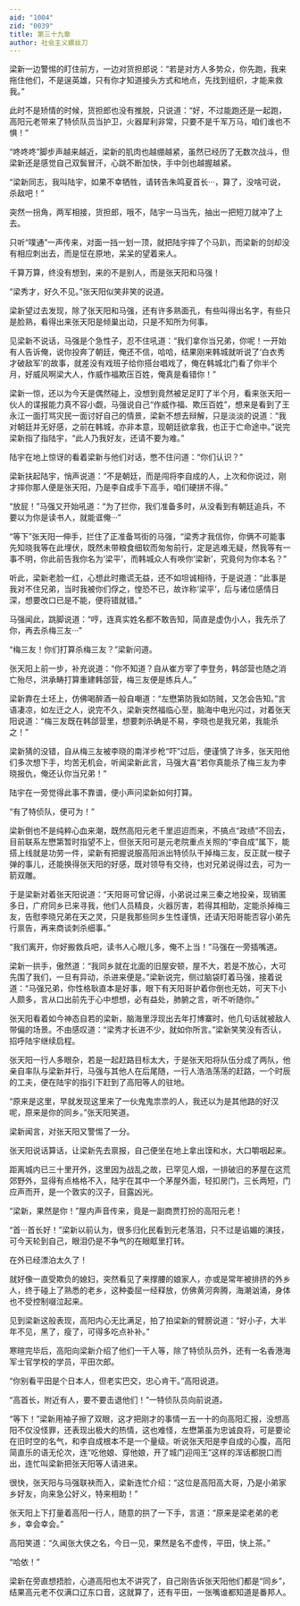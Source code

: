 ```yaml
---
aid: "1004"
zid: "0039"
title: 第三十九章
author: 社会主义螺丝刀
---
```


梁新一边警惕的盯住前方，一边对货担郎说：“若是对方人多势众，你先跑，我来拖住他们，不是逞英雄，只有你才知道接头方式和地点，先找到组织，才能来救我。”

此时不是矫情的时候，货担郎也没有推脱，只说道：“好，不过能跑还是一起跑，高阳元老带来了特侦队员当护卫，火器犀利非常，只要不是千军万马，咱们谁也不惧！”

“咚咚咚”脚步声越来越近，梁新的肌肉也越绷越紧，虽然已经历了无数次战斗，但梁新还是感觉自己双鬓冒汗，心跳不断加快，手中剑也越握越紧。

“梁新同志，我叫陆宇，如果不幸牺牲，请转告朱鸣夏首长···，算了，没啥可说，杀敌吧！”

突然一拐角，两军相接，货担郎，哦不，陆宇一马当先，抽出一把短刀就冲了上去。

只听“噗通”一声传来，对面一挡一划一顶，就把陆宇摔了个马趴，而梁新的剑却没有相应刺出去，而是怔在原地，呆呆的望着来人。

千算万算，终没有想到，来的不是别人，而是张天阳和马强！

“梁秀才，好久不见。”张天阳似笑非笑的说道。

梁新望过去发现，除了张天阳和马强，还有许多熟面孔，有些叫得出名字，有些只是脸熟，看得出来张天阳是倾巢出动，只是不知所为何事。

见梁新不说话，马强是个急性子，忍不住吼道：“我们拿你当兄弟，你呢！一开始有人告诉俺，说你投奔了朝廷，俺还不信，哈哈，结果刚来韩城就听说了‘白衣秀才破敌军’的故事，就差没有戏班子给你搭台唱戏了，俺在韩城北门看了你半个月，好威风啊梁大人，作威作福欺压百姓，俺真是看错你！”

梁新一惊，还以为今天是偶然碰上，没想到竟然被足足盯了半个月，看来张天阳一伙人的谍报能力真不容小觑，马强说自己“作威作福、欺压百姓”，想来是看到了王永江一面打骂灾民一面讨好自己的情景，梁新不想去辩解，只是淡淡的说道：“我对朝廷并无好感，之前在韩城，亦非本意，现朝廷欲拿我，也正于亡命途中。”说完梁新指了指陆宇，“此人乃我好友，还请不要为难。”

陆宇在地上惊讶的看着梁新与他们对话，憋不住问道：“你们认识？”

梁新扶起陆宇，悄声说道：“不是朝廷，而是闯将李自成的人，上次和你说过，刚才摔你那人便是张天阳，乃是李自成手下高手，咱们硬拼不得。”

“放屁！”马强又开始吼道：“为了拦你，我们准备多时，从没看到有朝廷追兵，不要以为你是读书人，就能诓俺···”

“等下”张天阳一伸手，拦住了正准备骂街的马强，“梁秀才我信你，你俩不可能事先知晓我等在此埋伏，既然未带粮食细软而匆匆前行，定是逃难无疑，然我等有一事不明，你此前告我你名为‘梁平’，而韩城众人有唤你‘梁新’，究竟何为你本名？”

听此，梁新老脸一红，心想此时撒谎无益，还不如坦诚相待，于是说道：“此事是我对不住兄弟，当时我被你们俘之，惶恐不已，故诈称‘梁平’，后与诸位感情日深，想要改口已是不能，便将错就错。”

马强闻此，跳脚说道：“哼，连真实姓名都不敢告知，简直是虚伪小人，我先杀了你，再去杀梅三友···”

“梅三友！你们打算杀梅三友？”梁新问道。

张天阳上前一步，补充说道：“你不知道？自从崔方宰了李登务，韩郃营也随之消亡殆尽，洪承畴打算重建韩郃营，梅三友便是练兵人。”

梁新靠在土坯上，仿佛喝醉酒一般自嘲道：“左懋第防我如防贼，又怎会告知。”言语凄凉，如左迁之人，说完不久，梁新突然福临心至，脑海中电光闪过，对着张天阳说道：“梅三友既在韩郃营里，想要刺杀确是不易，李晓也是我兄弟，我能杀之！”

梁新猜的没错，自从梅三友被李晓的南洋步枪“吓”过后，便谨慎了许多，张天阳他们多次想下手，均苦无机会，听闻梁新此言，马强大喜“若你真能杀了梅三友为李晓报仇，俺还认你当兄弟！”

陆宇在一旁觉得此事不靠谱，便小声问梁新如何打算。

“有了特侦队，便可为！”

梁新倒也不是纯粹心血来潮，既然高阳元老千里迢迢而来，不搞点“政绩”不回去，目前联系左懋第暂时指望不上，但张天阳可是元老院重点关照的“李自成”属下，能搭上线就是功劳一件，梁新有把握说服高阳派出特侦队干掉梅三友，反正就一梭子弹的事儿，还能换得张天阳的好感，既对领导有交待，也对兄弟说得过去，可为一箭双雕。

于是梁新对着张天阳说道：“天阳哥可曾记得，小弟说过来三秦之地投亲，现销匿多日，广府同乡已来寻我，他们人员精良，火器厉害，若得其相助，定能杀掉梅三友，告慰李晓兄弟在天之灵，只是我那些同乡生性谨慎，还请天阳哥能否容小弟先行禀告，再来商谈刺杀细事。”

“我们离开，你好搬救兵吧，读书人心眼儿多，俺不上当！”马强在一旁插嘴道。

梁新一拱手，傲然道：“我同乡就在北面的旧屋安顿，屋不大，若是不放心，大可先围了我们，一旦有异动，杀进来便是。”梁新说完，侧过脑袋盯着马强，接着说道：“马强兄弟，你性格耿直本是好事，眼下有天阳哥护着你倒也无妨，可天下小人颇多，言从口出前先于心中想想，必有益处，肺腑之言，听不听随你。”

张天阳看着如今神态自若的梁新，脑海里浮现出去年打博寨时，他几句话就被敌人带偏的场景。不由感叹道：“梁秀才长进不少，就如你所言。”梁新笑笑没有否认，招呼陆宇继续启程。

张天阳一行人多眼杂，若是一起赶路目标太大，于是张天阳将队伍分成了两队，他亲自率队与梁新并行，马强与其他人在后尾随，一行人浩浩荡荡的赶路，一个时辰的工夫，便在陆宇的指引下赶到了高阳等人的驻地。

“原来是这里，早就发现这里来了一伙鬼鬼祟祟的人，我还以为是其他路的好汉呢，原来是你的同乡。”张天阳笑道。

梁新闻言，对张天阳又警惕了一分。

张天阳说话算话，让梁新先去禀报，自己便坐在地上拿出馍和水，大口嚼咽起来。

距离城内已三十里开外，这里因为战乱之故，已罕见人烟，一排破旧的茅屋在这荒郊野外，显得有点格格不入，陆宇在其中一个茅屋外面，轻扣房门，三长两短，门应声而开，是一个敦实的汉子，目露凶光。

“梁新，果然是你！”屋内声音传来，竟是一副商贾打扮的高阳元老！

“首···首长好！”梁新以前认为，很多归化民看到元老落泪，只不过是谄媚的演技，可今天轮到自己，眼泪仍是不争气的在眼眶里打转。

在外已经漂泊太久了！

就好像一直受欺负的媳妇，突然看见了来撑腰的娘家人，亦或是常年被排挤的外乡人，终于碰上了熟悉的老乡，这种委屈一经释放，仿佛黄河奔腾，海潮汹涌，身体也不受控制啜泣起来。

见到梁新这般表现，高阳内心无比满足，拍了拍梁新的臂膀说道：“好小子，大半年不见，黑了，瘦了，可得多吃点补补。”

寒暄完毕后，高阳向梁新介绍了他们一干人等，除了特侦队员外，还有一名香港海军士官学校的学员，平田次郎。

“你别看平田是个日本人，但老实巴交，忠心肯干。”高阳说道。

“高首长，附近有人，要不要击退他们！”一特侦队员向前说道。

“等下！”梁新用袖子擦了双眼，这才把刚才的事情一五一十的向高阳汇报，没想高阳不仅没怪罪，还表现出极大的热情，这也难怪，左懋第虽为忠诚良将，可是要论在旧时空的名气，和李自成根本不是一个量级。听说张天阳是李自成的心腹，高阳简直乐的语无伦次，连“吃他娘、穿他娘，开了城门迎闯王”这样的浑话都脱口而出，连忙叫梁新把张天阳等人请进来。

很快，张天阳与马强联袂而入，梁新连忙介绍：“这位是高阳高大哥，乃是小弟家乡好友，向来急公好义，特来相助！”

张天阳上下打量着高阳一行人，随意的拱了一下手，言道：“原来是梁老弟的老乡，幸会幸会。”

高阳笑道：“久闻张大侠之名，今日一见，果然是名不虚传，平田，快上茶。”

“哈依！”

梁新在旁直想捂脸，心道高阳也太不讲究了，自己刚告诉张天阳他们都是“同乡”，结果高元老不仅满口辽东口音，这就算了，还有平田，一张嘴谁都知道是番邦人。
